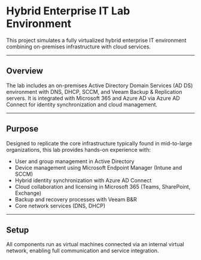 # Hybrid Enterprise IT Lab Environment

This project simulates a fully virtualized hybrid enterprise IT environment combining on-premises infrastructure with cloud services.

---

## Overview

The lab includes an on-premises Active Directory Domain Services (AD DS) environment with DNS, DHCP, SCCM, and Veeam Backup & Replication servers. It is integrated with Microsoft 365 and Azure AD via Azure AD Connect for identity synchronization and cloud management.

---

## Purpose

Designed to replicate the core infrastructure typically found in mid-to-large organizations, this lab provides hands-on experience with:

- User and group management in Active Directory
- Device management using Microsoft Endpoint Manager (Intune and SCCM)
- Hybrid identity synchronization with Azure AD Connect
- Cloud collaboration and licensing in Microsoft 365 (Teams, SharePoint, Exchange)
- Backup and recovery processes with Veeam B&R
- Core network services (DNS, DHCP)

---

## Setup

All components run as virtual machines connected via an internal virtual network, enabling full communication and service integration.


